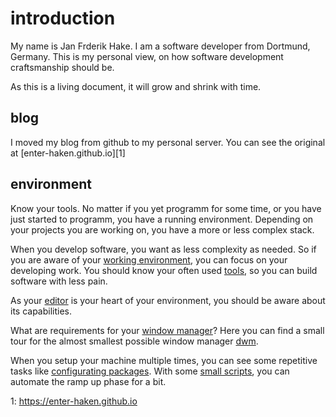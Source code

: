 # introduction

My name is Jan Frderik Hake.
I am a software developer from Dortmund, Germany.
This is my personal view, on how software development craftsmanship should be.

As this is a living document, it will grow and shrink with time. 

<!--
This is a quick overview, what is needed to develop a web application. 
-->

## blog

I moved my blog from github to my personal server. 
You can see the original at [enter-haken.github.io][1]

## environment

Know your tools.
No matter if you yet programm for some time, or you have just started to programm, you have a running environment.
Depending on your projects you are working on, you have a more or less complex stack.

When you develop software, you want as less complexity as needed.
So if you are aware of your [working environment](/environment), you can focus on your developing work.
You should know your often used [tools](/environment/tools), so you can build software with less pain.

As your [editor](/environment/vim) is your heart of your environment, you should be aware about its capabilities.

What are requirements for your [window manager](/environment/x)? 
Here you can find a small tour for the almost smallest possible window manager [dwm](/environment/x/dwm.html).

When you setup your machine multiple times, you can see some repetitive tasks like [configurating packages](/environment/dotfiles).
With some [small scripts](/environment/setup.html), you can automate the ramp up phase for a bit.

<!--
## develop

A lot of questions are out there, before you even write a single line of code. 

* How get your idea up and running?
* How do you store your data?
* Do you solve your problem bottom up or top down?
* Which clients are you argeting?
* Which architecture are you intend to use?
* Are there programms out there, which may help you designing your application?

At first you have to think about your problem, before start solving it. 
This is about [designing](/develop/design.html) an application.

The developing section is targeting a web based sollution (for now).

You can find information about [scripting](/develop/languages/scripting), backend languages like [erlang](/develop/languages/beam/erlang.html) or [elixir](/develop/languages/beam/elixir.html), 
and frontend targeting languages and frameworks like [typescript](/develop/languages/typescript.html), [angular](/develop/languages/angular.html) or [react](/develop/languages/react.html).
Most of them are a brief introduction into the topic with further linked content.
An other big part is the [testing area](/develop/testing), where you can find different testing techniques like [unit testing](/develop/testing/unit_testing.html) or [integration testing](/develop/testing/integration_testing.html).

## run 

When you are done with your work, and want to introduce your application to the world, you might have some questions about running your application.
Web applications usually are running on servers, connected to the internet. 
If you have a simple website (like this one) you can run your site manually. 
You have to ask yourself, if you like to run your application on [bare metal](/run/baremetal.html) or within a [cloud infrastructure](/run/cloud.html).
But if you have a more complex application you might need something like [infrastructure as code](/run/infrastructureascode.html).
-->

1: https://enter-haken.github.io
